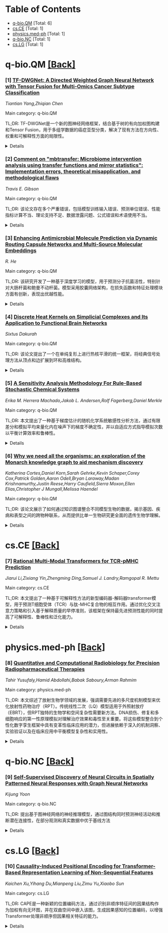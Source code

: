 <div id=toc></div>

# Table of Contents

- [q-bio.QM](#q-bio.QM) [Total: 6]
- [cs.CE](#cs.CE) [Total: 1]
- [physics.med-ph](#physics.med-ph) [Total: 1]
- [q-bio.NC](#q-bio.NC) [Total: 1]
- [cs.LG](#cs.LG) [Total: 1]


<div id='q-bio.QM'></div>

# q-bio.QM [[Back]](#toc)

### [1] [TF-DWGNet: A Directed Weighted Graph Neural Network with Tensor Fusion for Multi-Omics Cancer Subtype Classification](https://arxiv.org/abs/2509.16301)
*Tiantian Yang,Zhiqian Chen*

Main category: q-bio.QM

TL;DR: TF-DWGNet是一个新的图神经网络框架，结合基于树的有向加权图构建和Tensor Fusion，用于多组学数据的癌症亚型分类，解决了现有方法在方向性、权重和可解释性方面的局限性。


<details>
  <summary>Details</summary>
Motivation: 多组学数据具有异质性、高维性和复杂依赖关系，现有图神经网络方法依赖先验知识构建图，无法捕捉生物相互作用的定向性和强度，且可解释性有限。

Method: 提出TF-DWGNet框架，包含两个关键创新：基于监督树的方法构建针对每个组学模态的有向加权图，以及使用低秩分解的Tensor Fusion机制捕捉单模态、双模态和三模态交互。

Result: 在真实癌症数据集上的实验表明，TF-DWGNet在多个指标和统计测试中一致优于现有最先进方法，并能通过特征和模态排序提供有生物学意义的见解。

Conclusion: TF-DWGNet在癌症研究中具有有效且可解释的多组学整合潜力。

Abstract: Integration and analysis of multi-omics data provide valuable insights for
cancer subtype classification. However, such data are inherently heterogeneous,
high-dimensional, and exhibit complex intra- and inter-modality dependencies.
Recent advances in graph neural networks (GNNs) offer powerful tools for
modeling such structure. Yet, most existing methods rely on prior knowledge or
predefined similarity networks to construct graphs, which are often undirected
or unweighted, failing to capture the directionality and strength of biological
interactions. Interpretability at both the modality and feature levels also
remains limited. To address these challenges, we propose TF-DWGNet, a novel
Graph Neural Network framework that combines tree-based Directed Weighted graph
construction with Tensor Fusion for multiclass cancer subtype classification.
TF-DWGNet introduces two key innovations: a supervised tree-based approach for
constructing directed, weighted graphs tailored to each omics modality, and a
tensor fusion mechanism that captures unimodal, bimodal, and trimodal
interactions using low-rank decomposition for efficiency. TF-DWGNet enables
modality-specific representation learning, joint embedding fusion, and
interpretable subtype prediction. Experiments on real-world cancer datasets
show that TF-DWGNet consistently outperforms state-of-the-art baselines across
multiple metrics and statistical tests. Moreover, it provides biologically
meaningful insights by ranking influential features and modalities. These
results highlight TF-DWGNet's potential for effective and interpretable
multi-omics integration in cancer research.

</details>


### [2] [Comment on "mbtransfer: Microbiome intervention analysis using transfer functions and mirror statistics": Implementation errors, theoretical misapplication, and methodological flaws](https://arxiv.org/abs/2509.16486)
*Travis E. Gibson*

Main category: q-bio.QM

TL;DR: 该论文存在多个严重错误，包括模型训练输入错误、预测单位错误、性能指标计算不当、理论支持不足、数据泄露问题、公式错误和术语使用不当。


<details>
  <summary>Details</summary>
Motivation: 原论文旨在开发一种使用传递函数和镜像统计进行微生物组干预分析的方法，但实施过程中存在系统性错误。

Method: 使用传递函数和镜像统计进行微生物组干预分析，但方法实施存在多个技术性错误。

Result: 论文中报告的假发现率和功效分析结论缺乏理论和实证支持，所有结果都受到方法错误的影响。

Conclusion: 该论文的方法论存在根本性缺陷，导致所有分析结果不可靠，需要彻底重新评估和修正。

Abstract: There are a number of errors in "mbtransfer: Microbiome intervention analysis
using transfer functions and mirror statistics" PLOS Comp Bio (2024) spanning
multiple aspects of the paper. The wrong inputs were provided to comparator
methods for model training, when forecasting one method was provided initial
conditions in the wrong units, and performance metrics were calculated without
proper unit conversion. The false discovery rate and power analysis conclusions
provided in the text are not supported by theory or the empirical testing that
was performed within the paper. The paper also has data leakage issues,
equations are written down incorrectly, and incorrect definitions/terminology
are used.

</details>


### [3] [Enhancing Antimicrobial Molecule Prediction via Dynamic Routing Capsule Networks and Multi-Source Molecular Embeddings](https://arxiv.org/abs/2509.16571)
*R. He*

Main category: q-bio.QM

TL;DR: 该研究开发了一种基于深度学习的模型，用于预测分子抗菌活性，特别针对大肠杆菌和鲍曼不动杆菌。模型采用胶囊网络架构，在损失函数和特征处理模块方面有创新，表现出优越性能。


<details>
  <summary>Details</summary>
Motivation: 实验室鉴定抗菌化合物成本高、耗时长且易重复发现已知抗生素，需要高效准确的计算模型来加速新型抗生素候选物的发现，以应对抗菌素耐药性的紧迫挑战。

Method: 使用五种针对化学数据的化学语言模型编码小分子，采用独特的胶囊网络架构，在损失函数选择和特征处理模块方面进行创新。

Result: 模型在预测大肠杆菌和鲍曼不动杆菌抑制活性方面表现出优越性能，通过消融研究阐明了网络设计和输入特征的贡献，案例研究验证了模型的可用性和有效性。

Conclusion: 该方法提供了改进的预测准确性和增强的可解释性，强调了可解释人工智能方法在加速抗生素发现和应对抗菌素耐药性挑战方面的潜力。

Abstract: Antibiotics are a vital class of drugs closely associated with the prevention
and treatment of bacterial infections. Accurate prediction of molecular
antimicrobial activity remains a key challenge in the pursuit of novel
antibiotic candidates. However, laboratory-based antimicrobial compounds
identification is costly, time-consuming, and prone to rediscovering known
antibiotics, highlighting the urgent need for efficient and accurate
computational models. Recent advances in machine learning (ML) and deep
learning (DL) have significantly enhanced the ability to explore chemical space
and identify potential antimicrobial compounds. In this study, we particularly
emphasize deep learning models and employ five chemistry language models
tailored for chemical data to encode small molecules. Our model incorporates a
unique capsule network architecture and introduces innovations in loss function
selection and feature processing modules, demonstrating superior performance in
predicting inhibitory activities against Escherichia coli and Acinetobacter
baumannii. We conducted a series of ablation studies to elucidate the
contributions of network design and input features. Case studies validated the
usability and effectiveness of our model.To facilitate accessibility, we
developed an intuitive web portal to disseminate this novel tool. Our results
indicate that the proposed approach offers improved predictive accuracy and
enhanced interpretability, underscoring the potential of interpretable
artificial intelligence methods in accelerating antibiotic discovery and
addressing the urgent challenge of antimicrobial resistance.

</details>


### [4] [Discrete Heat Kernels on Simplicial Complexes and Its Application to Functional Brain Networks](https://arxiv.org/abs/2509.16908)
*Sixtus Dakurah*

Main category: q-bio.QM

TL;DR: 该论文提出了一个在单纯复形上进行热核平滑的统一框架，将经典信号处理方法从顶点和边扩展到环和高维结构。


<details>
  <summary>Details</summary>
Motivation: 传统图论分析仅捕获成对交互，忽略了描述网络复杂性的高阶关系，因此需要扩展信号处理方法来处理更高维度的结构。

Method: 通过Hodge拉普拉斯算子构建有限单纯复形上的离散热核，利用边界算子∂k对k-单纯形上的信号进行平滑处理，并开发了计算高效的稀疏算法来实现线性扩散过程。

Result: 模拟研究显示在顶点和边域上的扩散过程实现了定性信号增强，在人脑功能连接网络中的应用表明单纯空间平滑能够抑制虚假连接同时放大连贯的解剖结构。

Conclusion: 该方法将热核平滑推广到k-单纯形，利用边界结构定位拓扑特征同时保持同调不变性，为计算神经科学应用建立了实际意义。

Abstract: Networks constitute fundamental organizational structures across biological
systems, although conventional graph-theoretic analyses capture exclusively
pairwise interactions, thereby omitting the intricate higher-order
relationships that characterize network complexity. This work proposes a
unified framework for heat kernel smoothing on simplicial complexes, extending
classical signal processing methodologies from vertices and edges to cycles and
higher-dimensional structures. Through Hodge Laplacian, a discrete heat kernel
on a finite simplicial complex $\mathcal{K}$ is constructed to smooth signals
on $k$-simplices via the boundary operator $\partial_k$. Computationally
efficient sparse algorithms for constructing boundary operators are developed
to implement linear diffusion processes on $k$-simplices. The methodology
generalizes heat kernel smoothing to $k$-simplices, utilizing boundary
structure to localize topological features while maintaining homological
invariance. Simulation studies demonstrate qualitative signal enhancement
across vertex and edge domains following diffusion processes. Application to
parcellated human brain functional connectivity networks reveals that
simplex-space smoothing attenuates spurious connections while amplifying
coherent anatomical architectures, establishing practical significance for
computational neuroscience applications.

</details>


### [5] [A Sensitivity Analysis Methodology For Rule-Based Stochastic Chemical Systems](https://arxiv.org/abs/2509.17594)
*Erika M. Herrera Machado,Jakob L. Andersen,Rolf Fagerberg,Daniel Merkle*

Main category: q-bio.QM

TL;DR: 本文提出了一种基于梯度估计的随机化学系统敏感性分析方法，通过有限差分和模拟平均来量化内在噪声下的梯度不确定性，并以自适应方式指导模拟次数以平衡计算效率和鲁棒性。


<details>
  <summary>Details</summary>
Motivation: 传统敏感性分析通常关注单一参数值，而随机化学系统的动态特性需要更全面的参数空间探索方法，以识别敏感参数及其敏感性区域。

Method: 基于梯度估计的有限差分法，通过模拟平均分析内在噪声影响，定义梯度不确定性为角度范围，自适应确定模拟次数，并支持多种可观测量的定义。

Result: 方法在Michaelis-Menten动力学和甲酸反应模型上验证，通过矢量场图直观展示参数空间局部敏感性，并计算全局敏感性系数捕捉整体趋势。

Conclusion: 该方法具有灵活性，适用于多种化学和生物化学场景，能够有效识别敏感参数和敏感性区域，为随机系统的敏感性分析提供了实用工具。

Abstract: In this study, we introduce a sensitivity analysis methodology for stochastic
systems in chemistry, where dynamics are often governed by random processes.
Our approach is based on gradient estimation via finite differences, averaging
simulation outcomes, and analyzing variability under intrinsic noise. We
characterize gradient uncertainty as an angular range within which all
plausible gradient directions are expected to lie. This uncertainty measure
adaptively guides the number of simulations performed for each
nominal-perturbation pair of points in order to minimize unnecessary
computations while maintaining robustness.
  Systematically exploring a range of parameter values across the parameter
space, rather than focusing on a single value, allows us to identify not only
sensitive parameters but also regions of parameter space associated with
different levels of sensitivity. These results are visualized through vector
field plots to offer an intuitive representation of local sensitivity across
parameter space. Additionally, global sensitivity coefficients are computed to
capture overall trends.
  Flexibility regarding the choice of output observable measures is another key
feature of our method: while traditional sensitivity analyses often focus on
species concentrations, our framework allows for the definition of a large
range of problem-specific observables. This makes it broadly applicable in
diverse chemical and biochemical scenarios. We demonstrate our approach on two
systems: classical Michaelis-Menten kinetics and a rule-based model of the
formose reaction, using the cheminformatics software M{\O}D for Gillespie-based
stochastic simulations.

</details>


### [6] [Why we need all the organisms: an exploration of the Monarch knowledge graph to aid mechanism discovery](https://arxiv.org/abs/2509.18050)
*Katherina Cortes,Daniel Korn,Sarah Gehrke,Kevin Schaper,Corey Cox,Patrick Golden,Aaron Odell,Bryan Laraway,Madan Krishnamurthy,Justin Reese,Harry Caufield,Sierra Moxon,Ellen Elias,Christopher J Mungall,Melissa Haendel*

Main category: q-bio.QM

TL;DR: 该论文展示了如何通过知识图谱整合不同模型生物的数据，揭示基因、疾病和表型之间的跨物种联系，从而提供比单一生物研究更全面的遗传生物学理解。


<details>
  <summary>Details</summary>
Motivation: 模型生物研究产生了大量数据，但这些数据分散在不同领域、生物体和研究领域。需要一种计算方法来整合这些信息，以促进跨物种的生物学理解。

Method: 利用知识图谱技术，特别是Monarch知识图谱，来统一来自不同研究、生物体和时间点的数据，创建可解析的信息格式。

Result: 成功展示了模型生物与人类及其他生物通过基因、疾病和表型的相互联系，提供了比单一生物研究更广泛的遗传生物学视角。

Conclusion: 使用知识图谱（如Monarch KG）可以有效减少重复实验，发现新的研究方向，促进对保守生物机制的更深入理解。

Abstract: Research done using model organisms has been fundamental to the biological
understanding of human genes, diseases and phenotypes. Model organisms provide
tractable systems for experiments to enhance understanding of biological
mechanisms conserved across the evolutionary tree. Decades of model organism
research has generated vast amounts of data; however, this data is split across
many domains, organisms, and biological fields of research. Knowledge graphs
(KGs) are a computational way to aggregate and compile disparate information in
a parsable format. By unifying data across studies, organisms and time points,
KG researchers can create novel targeted hypotheses. Here we demonstrate how
model organisms are connected to humans and other organisms through genes,
diseases and phenotypes allowing for a broader understanding of genetic biology
than just one organism alone can provide. Utilizing resources such as the
Monarch KG is a great way to reduce redundant experiments and find directions
previously unexplored.

</details>


<div id='cs.CE'></div>

# cs.CE [[Back]](#toc)

### [7] [Rational Multi-Modal Transformers for TCR-pMHC Prediction](https://arxiv.org/abs/2509.17305)
*Jiarui Li,Zixiang Yin,Zhengming Ding,Samuel J. Landry,Ramgopal R. Mettu*

Main category: cs.CE

TL;DR: 本文提出了一种基于可解释性方法的新型编码器-解码器transformer模型，用于预测T细胞受体（TCR）与肽-MHC复合物的相互作用。通过优化交叉注意力策略和引入基于解释质量的早停准则，该框架在保持最先进预测性能的同时提高了可解释性、鲁棒性和泛化能力。


<details>
  <summary>Details</summary>
Motivation: 当前基于transformer的TCR-pMHC相互作用预测模型缺乏系统性和可解释性的架构设计方法。需要开发一种能够提供机制性见解的预测框架。

Method: 使用新的后验可解释性方法指导构建新型编码器-解码器transformer模型，识别最有信息量的TCR和表位序列输入组合，优化交叉注意力策略，引入辅助训练目标，以及基于解释质量的早停准则。

Result: 该框架实现了最先进的预测性能，同时提高了可解释性、鲁棒性和泛化能力。

Conclusion: 这项工作为TCR-pMHC结合建模建立了一种基于解释驱动的原则性策略，并通过深度学习视角提供了序列水平结合行为的机制性见解。

Abstract: T cell receptor (TCR) recognition of peptide-MHC (pMHC) complexes is
fundamental to adaptive immunity and central to the development of T cell-based
immunotherapies. While transformer-based models have shown promise in
predicting TCR-pMHC interactions, most lack a systematic and explainable
approach to architecture design. We present an approach that uses a new
post-hoc explainability method to inform the construction of a novel
encoder-decoder transformer model. By identifying the most informative
combinations of TCR and epitope sequence inputs, we optimize cross-attention
strategies, incorporate auxiliary training objectives, and introduce a novel
early-stopping criterion based on explanation quality. Our framework achieves
state-of-the-art predictive performance while simultaneously improving
explainability, robustness, and generalization. This work establishes a
principled, explanation-driven strategy for modeling TCR-pMHC binding and
offers mechanistic insights into sequence-level binding behavior through the
lens of deep learning.

</details>


<div id='physics.med-ph'></div>

# physics.med-ph [[Back]](#toc)

### [8] [Quantitative and Computational Radiobiology for Precision Radiopharmaceutical Therapies](https://arxiv.org/abs/2509.17891)
*Tahir Yusufaly,Hamid Abdollahi,Babak Saboury,Arman Rahmim*

Main category: physics.med-ph

TL;DR: 本文综述了放射生物学领域的发展，强调需要先进的多尺度机制模型来优化放射性药物治疗（RPT）。传统线性二次（LQ）模型适用于外照射放疗（EBRT），但RPT独特的生物学和空间复杂性需要新方法。DNA损伤、修复和多细胞响应的第一性原理模拟对理解治疗效果和毒性至关重要。将这些模型整合到个性化数字孪生框架中具有变革性临床应用的潜力，但进展依赖于深入的机制洞察、实验验证以及在临床应用中平衡模型复杂性和实用性。


<details>
  <summary>Details</summary>
Motivation: 放射性药物治疗（RPT）具有独特的生物学和空间复杂性，传统的外照射放疗（EBRT）线性二次模型无法充分描述其特性，因此需要开发新的多尺度机制模型来优化RPT的治疗效果和安全性。

Method: 采用第一性原理模拟方法研究DNA损伤、修复过程和多细胞响应机制，并将这些机制模型整合到个性化的数字孪生框架中。

Result: 提出了将多尺度机制模型与数字孪生技术相结合的新范式，为RPT的优化提供了理论框架，但需要进一步的实验验证和临床实用性平衡。

Conclusion: 开发先进的多尺度机制模型对于优化放射性药物治疗至关重要，数字孪生框架具有变革性临床应用潜力，但成功实施依赖于深入的机制理解、实验验证和临床实用性的平衡。

Abstract: This article reviews the evolving field of radiobiology, emphasizing the need
for advanced multiscale, mechanistic models to optimize radiopharmaceutical
therapies (RPT). While the traditional linear-quadratic (LQ) model underpins
external beam radiation therapy (EBRT), RPT's unique biological and spatial
complexities demand new approaches. First-principles simulations of DNA damage,
repair, and multicellular responses are crucial for understanding therapeutic
efficacy and toxicity. The integration of these models into personalized,
digital twin frameworks promises transformative clinical applications, but
progress depends on deep mechanistic insights, experimental validation, and
balancing model complexity with practicality for clinical use.

</details>


<div id='q-bio.NC'></div>

# q-bio.NC [[Back]](#toc)

### [9] [Self-Supervised Discovery of Neural Circuits in Spatially Patterned Neural Responses with Graph Neural Networks](https://arxiv.org/abs/2509.17174)
*Kijung Yoon*

Main category: q-bio.NC

TL;DR: 提出基于图神经网络的神经推理模型，通过图结构同时预测神经活动和推断潜在连接性，在部分观测和真实数据中优于基线方法


<details>
  <summary>Details</summary>
Motivation: 解决从神经群体活动中推断突触连接性的基本挑战，克服部分可观测性和推理模型与真实电路动力学不匹配的问题

Method: 使用图神经网络架构，包含学习结构连接性和通过GNN预测未来尖峰活动的两个模块，通过辅助节点处理未观测神经元

Result: 在合成数据和真实小鼠头部方向细胞记录中，模型在各种条件下均优于标准基线，有效解决虚假相关性并恢复准确权重分布

Conclusion: GNN模型通过自监督结构学习推断潜在神经回路具有潜力，利用尖峰预测任务灵活连接模拟和生物神经系统的连接性与动力学

Abstract: Inferring synaptic connectivity from neural population activity is a
fundamental challenge in computational neuroscience, complicated by partial
observability and mismatches between inference models and true circuit
dynamics. In this study, we propose a graph-based neural inference model that
simultaneously predicts neural activity and infers latent connectivity by
modeling neurons as interacting nodes in a graph. The architecture features two
distinct modules: one for learning structural connectivity and another for
predicting future spiking activity via a graph neural network (GNN). Our model
accommodates unobserved neurons through auxiliary nodes, allowing for inference
in partially observed circuits. We evaluate this approach using synthetic data
from ring attractor networks and real spike recordings from head direction
cells in mice. Across a wide range of conditions, including varying recurrent
connectivity, external inputs, and incomplete observations, our model
consistently outperforms standard baselines, resolving spurious correlations
more effectively and recovering accurate weight profiles. When applied to real
data, the inferred connectivity aligns with theoretical predictions of
continuous attractor models. These results highlight the potential of GNN-based
models to infer latent neural circuitry through self-supervised structure
learning, while leveraging the spike prediction task to flexibly link
connectivity and dynamics across both simulated and biological neural systems.

</details>


<div id='cs.LG'></div>

# cs.LG [[Back]](#toc)

### [10] [Causality-Induced Positional Encoding for Transformer-Based Representation Learning of Non-Sequential Features](https://arxiv.org/abs/2509.16629)
*Kaichen Xu,Yihang Du,Mianpeng Liu,Zimu Yu,Xiaobo Sun*

Main category: cs.LG

TL;DR: CAPE是一种新颖的位置编码方法，通过识别非顺序特征间的因果结构作为加权有向无环图，并在双曲空间中嵌入该图，生成因果感知的位置编码，以增强Transformer处理非顺序但因果相关特征的能力。


<details>
  <summary>Details</summary>
Motivation: 现有的位置编码方法需要预定义的标记/特征顺序，无法适用于具有非顺序但因果相关特征的真实世界数据。

Method: 使用广义结构方程建模识别非顺序特征的底层因果结构作为加权DAG，在双曲空间中嵌入该图以保留几何结构，生成因果感知的位置编码并转换为旋转形式集成到Transformer的自注意力机制中。

Result: 理论分析表明CAPE生成的旋转位置编码具有三个有价值特性：因果距离诱导衰减、因果普遍性诱导衰减和对位置扰动的鲁棒性。在合成和真实数据集上的评估验证了其理论特性和有效性。

Conclusion: CAPE能够有效增强Transformer处理非顺序特征数据的能力，为解决现实世界数据中的因果结构建模问题提供了新思路。

Abstract: Positional encoding is essential for supplementing transformer with
positional information of tokens. Existing positional encoding methods demand
predefined token/feature order, rendering them unsuitable for real-world data
with non-sequential yet causally-related features. To address this limitation,
we propose CAPE, a novel method that identifies underlying causal structure
over non-sequential features as a weighted directed acyclic graph (DAG) using
generalized structural equation modeling. The DAG is then embedded in
hyperbolic space where its geometric structure is well-preserved using a
hyperboloid model-based approach that effectively captures two important causal
graph properties (causal strength & causal specificity). This step yields
causality-aware positional encodings for the features, which are converted into
their rotary form for integrating with transformer's self-attention mechanism.
Theoretical analysis reveals that CAPE-generated rotary positional encodings
possess three valuable properties for enhanced self-attention, including causal
distance-induced attenuation, causal generality-induced attenuation, and
robustness to positional disturbances. We evaluate CAPE over both synthetic and
real-word datasets, empirically demonstrating its theoretical properties and
effectiveness in enhancing transformer for data with non-sequential features.
Our code is available at https://github.com/Catchxu/CAPE.

</details>

